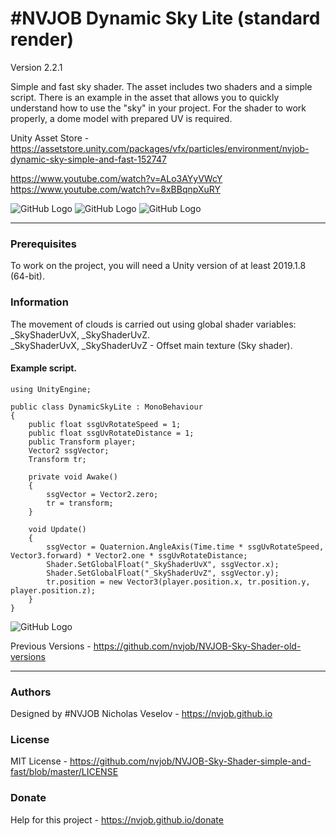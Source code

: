 # #NVJOB Dynamic Sky Lite (standard render)

Version 2.2.1

Simple and fast sky shader. The asset includes two shaders and a simple script.
There is an example in the asset that allows you to quickly understand how to use the "sky" in your project.
For the shader to work properly, a dome model with prepared UV is required.

Unity Asset Store - https://assetstore.unity.com/packages/vfx/particles/environment/nvjob-dynamic-sky-simple-and-fast-152747

https://www.youtube.com/watch?v=ALo3AYyVWcY<br/>
https://www.youtube.com/watch?v=8xBBqnpXuRY

![GitHub Logo](https://raw.githubusercontent.com/nvjob/nvjob.github.io/master/repo/unity%20assets/dynamic%20sky%20lite%20sr/221/pic/4.jpg)
![GitHub Logo](https://raw.githubusercontent.com/nvjob/nvjob.github.io/master/repo/unity%20assets/dynamic%20sky%20lite%20sr/221/pic/5.jpg)
![GitHub Logo](https://raw.githubusercontent.com/nvjob/nvjob.github.io/master/repo/unity%20assets/dynamic%20sky%20lite%20sr/221/pic/6.jpg)

------------------------------------

### Prerequisites

To work on the project, you will need a Unity version of at least 2019.1.8 (64-bit).

### Information

The movement of clouds is carried out using global shader variables: _SkyShaderUvX, _SkyShaderUvZ.<br/>
_SkyShaderUvX, _SkyShaderUvZ - Offset main texture (Sky shader).

#### Example script.

```
using UnityEngine;

public class DynamicSkyLite : MonoBehaviour
{
    public float ssgUvRotateSpeed = 1;
    public float ssgUvRotateDistance = 1;
    public Transform player;
    Vector2 ssgVector;
    Transform tr;

    private void Awake()
    { 
        ssgVector = Vector2.zero;
        tr = transform;
    }

    void Update()
    {
        ssgVector = Quaternion.AngleAxis(Time.time * ssgUvRotateSpeed, Vector3.forward) * Vector2.one * ssgUvRotateDistance;
        Shader.SetGlobalFloat("_SkyShaderUvX", ssgVector.x);
        Shader.SetGlobalFloat("_SkyShaderUvZ", ssgVector.y);
        tr.position = new Vector3(player.position.x, tr.position.y, player.position.z);
    }
}
```

![GitHub Logo](https://raw.githubusercontent.com/nvjob/nvjob.github.io/master/repo/unity%20assets/dynamic%20sky%20lite%20sr/221/pic/3a.jpg)

Previous Versions - https://github.com/nvjob/NVJOB-Sky-Shader-old-versions

-------------------------------------------------------------------

### Authors
Designed by #NVJOB Nicholas Veselov - https://nvjob.github.io

### License
MIT License - https://github.com/nvjob/NVJOB-Sky-Shader-simple-and-fast/blob/master/LICENSE

### Donate
Help for this project - https://nvjob.github.io/donate
